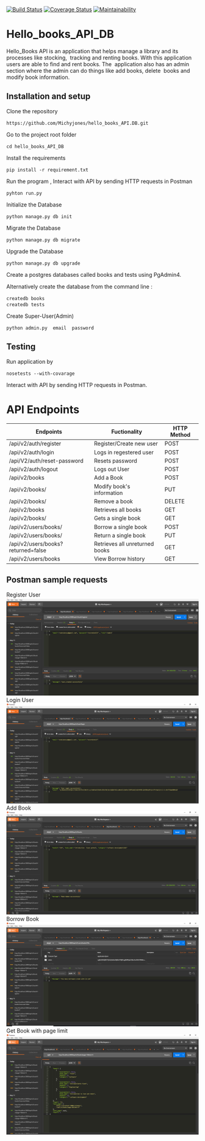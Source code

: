[![Build Status](https://travis-ci.org/Michyjones/hello_books_API_DB.svg?branch=develop)](https://travis-ci.org/Michyjones/hello_books_API_DB)
[![Coverage Status](https://coveralls.io/repos/github/Michyjones/hello_books_API_DB/badge.svg)](https://coveralls.io/github/Michyjones/hello_books_API_DB)
[![Maintainability](https://api.codeclimate.com/v1/badges/448f15dbb1a27ca6702b/maintainability)](https://codeclimate.com/github/Michyjones/hello_books_API_DB/maintainability)

# Hello_books_API_DB

Hello_Books API is an application that helps manage a library and its processes like stocking, 
tracking and renting books. With this application users are able to find and rent books. The 
application also has an admin section where the admin can do things like add books, delete 
books and modify book information.

## Installation and setup

Clone the repository
```
https://github.com/Michyjones/hello_books_API.DB.git
```

Go to the project root folder
```
cd hello_books_API_DB
```
Install the requirements
```
pip install -r requirement.txt
```

Run the program , Interact with API by sending HTTP requests in Postman
```
pyhton run.py
```
Initialize the Database
```
python manage.py db init
```
Migrate the Database
```
python manage.py db migrate
```
Upgrade the Database
```
python manage.py db upgrade
```

Create a postgres databases called books and tests using PgAdmin4.

Alternatively create the database from the command line :
```
createdb books
createdb tests
```
Create Super-User(Admin)
```
python admin.py  email  password
```

## Testing 
Run application by 
```
nosetests --with-covarage
```

 Interact with API by sending HTTP requests in Postman.

# API Endpoints

|  Endpoints                                             |Fuctionality                    | HTTP Method                   |
|  ------------------------------------------------------|--------------------------------|------------------------------ |
|  /api/v2/auth/register                                 |  Register/Create new user      |    POST                       |               
|  /api/v2/auth/login	                                 |  Logs in regestered user       |    POST                       | 
|  /api/V2/auth/reset-password                           |  Resets password               |    POST                       |   
|  /api/v2/auth/logout	                                 |  Logs out User                 |    POST                       |
|  /api/v2/books	                                     |  Add a Book                    |    POST                       |
|  /api/v2/books/<bookId>                                |  Modify book's information     |    PUT                        |
|  /api/v2/books/<bookId>                                |  Remove a book                 |    DELETE                     |
|  /api/v2/books                                         |  Retrieves all books           |    GET                        |
|  /api/v2/books/<bookId>                                |  Gets a single book            |    GET                        |
|  /api/v2/users/books/<bookId>                          |  Borrow a single book          |    POST                       |
|  /api/v2/users/books/<bookId>                          |  Return a single book          |    PUT                        |
|  /api/v2/users/books?returned=false                    | Retrieves all unreturned books |    GET                        |
|  /api/v2/users/books                                   | View Borrow history            |    GET                        |
                      

## Postman sample requests
Register User
![ScreenShot](screenshots/RegisterUser.PNG)
Login User
![ScreenShot](screenshots/LoginUser.PNG)
Add Book
![ScreenShot](screenshots/Add_Book.PNG)
Borrow Book
![ScreenShot](screenshots/BorrowBook.PNG)
Get Book with page limit
![ScreenShot](screenshots/GetBooklimit.PNG)
